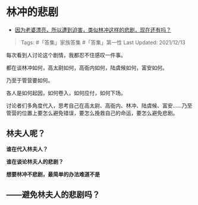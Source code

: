 # 林冲的悲剧

- [因为老婆漂亮，所以遭到迫害，类似林冲这样的悲剧，现在还有吗？](https://www.zhihu.com/question/355960957/answer/2269012543)

>Tags: #「答集」家族答集  #「答集」第一性
>Last Updated: 2021/12/13

每次看到人讨论这个剧情，我都忍不住感叹一件事。

都在谈林冲如何，高太尉如何，高衙内如何，陆虞候如何，富安如何。

乃至于管营要如何。

各人是如何起因，如何卷入，如何应付，如何下场。

讨论者们多角度代入，思考自己在高太尉、高衙内、林冲、陆虞候、富安……乃至管营的位置上要怎么避免错误，要怎么挽救自己的命运，要怎么避免悲剧。

  

  

  

  

  

  

  

  

  

  

  

  

  

  

  

## 林夫人呢？

**谁在代入林夫人？**

**谁在谈论林夫人的悲剧？**

  

**想要林冲不悲剧，最简单的办法难道不是**

## **——避免林夫人的悲剧吗？**

  